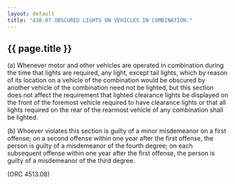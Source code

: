 ---
layout: default 
title: "438.07 OBSCURED LIGHTS ON VEHICLES IN COMBINATION."---

{{ page.title }}
----------------

​(a) Whenever motor and other vehicles are operated in combination
during the time that lights are required, any light, except tail lights,
which by reason of its location on a vehicle of the combination would be
obscured by another vehicle of the combination need not be lighted, but
this section does not affect the requirement that lighted clearance
lights be displayed on the front of the foremost vehicle required to
have clearance lights or that all lights required on the rear of the
rearmost vehicle of any combination shall be lighted.

​(b) Whoever violates this section is guilty of a minor misdemeanor on a
first offense; on a second offense within one year after the first
offense, the person is guilty of a misdemeanor of the fourth degree; on
each subsequent offense within one year after the first offense, the
person is guilty of a misdemeanor of the third degree.

(ORC 4513.08)
